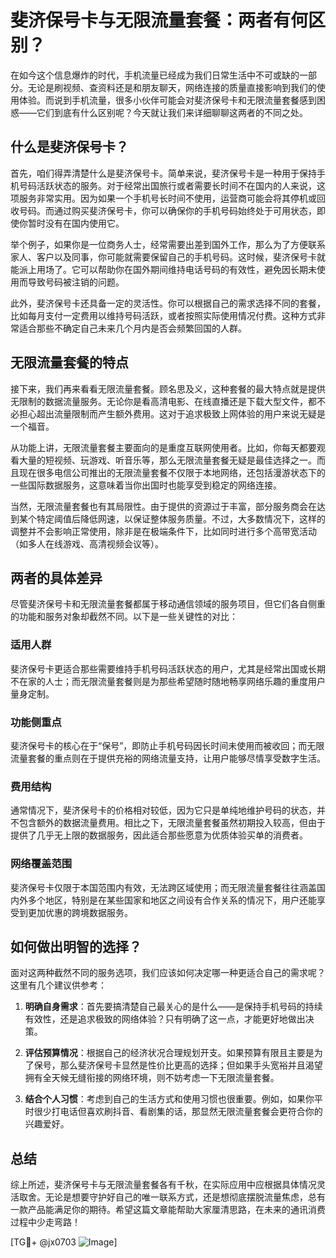 # 斐济保号卡与无限流量套餐：两者有何区别？

在如今这个信息爆炸的时代，手机流量已经成为我们日常生活中不可或缺的一部分。无论是刷视频、查资料还是和朋友聊天，网络连接的质量直接影响到我们的使用体验。而说到手机流量，很多小伙伴可能会对斐济保号卡和无限流量套餐感到困惑——它们到底有什么区别呢？今天就让我们来详细聊聊这两者的不同之处。

## 什么是斐济保号卡？

首先，咱们得弄清楚什么是斐济保号卡。简单来说，斐济保号卡是一种用于保持手机号码活跃状态的服务。对于经常出国旅行或者需要长时间不在国内的人来说，这项服务非常实用。因为如果一个手机号长时间不使用，运营商可能会将其停机或回收号码。而通过购买斐济保号卡，你可以确保你的手机号码始终处于可用状态，即使你暂时没有在国内使用它。

举个例子，如果你是一位商务人士，经常需要出差到国外工作，那么为了方便联系家人、客户以及同事，你可能就需要保留自己的手机号码。这时候，斐济保号卡就能派上用场了。它可以帮助你在国外期间维持电话号码的有效性，避免因长期未使用而导致号码被注销的问题。

此外，斐济保号卡还具备一定的灵活性。你可以根据自己的需求选择不同的套餐，比如每月支付一定费用以维持号码活跃，或者按照实际使用情况付费。这种方式非常适合那些不确定自己未来几个月内是否会频繁回国的人群。

## 无限流量套餐的特点

接下来，我们再来看看无限流量套餐。顾名思及义，这种套餐的最大特点就是提供无限制的数据流量服务。无论你是看高清电影、在线直播还是下载大型文件，都不必担心超出流量限制而产生额外费用。这对于追求极致上网体验的用户来说无疑是一个福音。

从功能上讲，无限流量套餐主要面向的是重度互联网使用者。比如，你每天都要观看大量的短视频、玩游戏、听音乐等，那么无限流量套餐无疑是最佳选择之一。而且现在很多电信公司推出的无限流量套餐不仅限于本地网络，还包括漫游状态下的一些国际数据服务，这意味着当你出国时也能享受到稳定的网络连接。

当然，无限流量套餐也有其局限性。由于提供的资源过于丰富，部分服务商会在达到某个特定阈值后降低网速，以保证整体服务质量。不过，大多数情况下，这样的调整并不会影响正常使用，除非是在极端条件下，比如同时进行多个高带宽活动（如多人在线游戏、高清视频会议等）。

## 两者的具体差异

尽管斐济保号卡和无限流量套餐都属于移动通信领域的服务项目，但它们各自侧重的功能和服务对象却截然不同。以下是一些关键性的对比：

### 适用人群
斐济保号卡更适合那些需要维持手机号码活跃状态的用户，尤其是经常出国或长期不在家的人士；而无限流量套餐则是为那些希望随时随地畅享网络乐趣的重度用户量身定制。

### 功能侧重点
斐济保号卡的核心在于“保号”，即防止手机号码因长时间未使用而被收回；而无限流量套餐的重点则在于提供充裕的网络流量支持，让用户能够尽情享受数字生活。

### 费用结构
通常情况下，斐济保号卡的价格相对较低，因为它只是单纯地维护号码的状态，并不包含额外的数据流量费用。相比之下，无限流量套餐虽然初期投入较高，但由于提供了几乎无上限的数据服务，因此适合那些愿意为优质体验买单的消费者。

### 网络覆盖范围
斐济保号卡仅限于本国范围内有效，无法跨区域使用；而无限流量套餐往往涵盖国内外多个地区，特别是在某些国家和地区之间设有合作关系的情况下，用户还能享受到更加优惠的跨境数据服务。

## 如何做出明智的选择？

面对这两种截然不同的服务选项，我们应该如何决定哪一种更适合自己的需求呢？这里有几个建议供参考：

1. **明确自身需求**：首先要搞清楚自己最关心的是什么——是保持手机号码的持续有效性，还是追求极致的网络体验？只有明确了这一点，才能更好地做出决策。
   
2. **评估预算情况**：根据自己的经济状况合理规划开支。如果预算有限且主要是为了保号，那么斐济保号卡显然是性价比更高的选择；但如果手头宽裕并且渴望拥有全天候无缝衔接的网络环境，则不妨考虑一下无限流量套餐。

3. **结合个人习惯**：考虑到自己的生活方式和使用习惯也很重要。例如，如果你平时很少打电话但喜欢刷抖音、看剧集的话，那显然无限流量套餐会更符合你的兴趣爱好。

## 总结

综上所述，斐济保号卡与无限流量套餐各有千秋，在实际应用中应根据具体情况灵活取舍。无论是想要守护好自己的唯一联系方式，还是想彻底摆脱流量焦虑，总有一款产品能满足你的期待。希望这篇文章能帮助大家厘清思路，在未来的通讯消费过程中少走弯路！

[TG💪+ @jx0703 ![Image](https://github.com/user-attachments/assets/dbca1d08-cadb-493c-b0ec-ad6f7a83f270)]